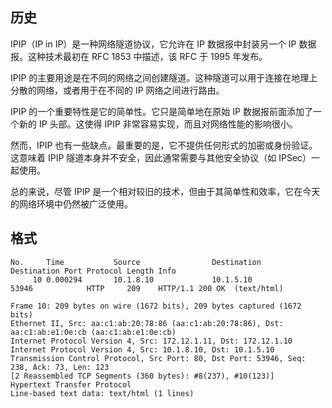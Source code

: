 ## 历史

IPIP（IP in IP）是一种网络隧道协议，它允许在 IP 数据报中封装另一个 IP 数据报。这种技术最初在 RFC 1853 中描述，该 RFC 于 1995 年发布。

IPIP 的主要用途是在不同的网络之间创建隧道。这种隧道可以用于连接在地理上分散的网络，或者用于在不同的 IP 网络之间进行路由。

IPIP 的一个重要特性是它的简单性。它只是简单地在原始 IP 数据报前面添加了一个新的 IP 头部。这使得 IPIP 非常容易实现，而且对网络性能的影响很小。

然而，IPIP 也有一些缺点。最重要的是，它不提供任何形式的加密或身份验证。这意味着 IPIP 隧道本身并不安全，因此通常需要与其他安全协议（如 IPSec）一起使用。

总的来说，尽管 IPIP 是一个相对较旧的技术，但由于其简单性和效率，它在今天的网络环境中仍然被广泛使用。

## 格式

```
No.     Time           Source                Destination           Destination Port Protocol Length Info
     10 0.000294       10.1.8.10             10.1.5.10             53946            HTTP     209    HTTP/1.1 200 OK  (text/html)

Frame 10: 209 bytes on wire (1672 bits), 209 bytes captured (1672 bits)
Ethernet II, Src: aa:c1:ab:20:78:86 (aa:c1:ab:20:78:86), Dst: aa:c1:ab:e1:0e:cb (aa:c1:ab:e1:0e:cb)
Internet Protocol Version 4, Src: 172.12.1.11, Dst: 172.12.1.10
Internet Protocol Version 4, Src: 10.1.8.10, Dst: 10.1.5.10
Transmission Control Protocol, Src Port: 80, Dst Port: 53946, Seq: 238, Ack: 73, Len: 123
[2 Reassembled TCP Segments (360 bytes): #8(237), #10(123)]
Hypertext Transfer Protocol
Line-based text data: text/html (1 lines)
```
